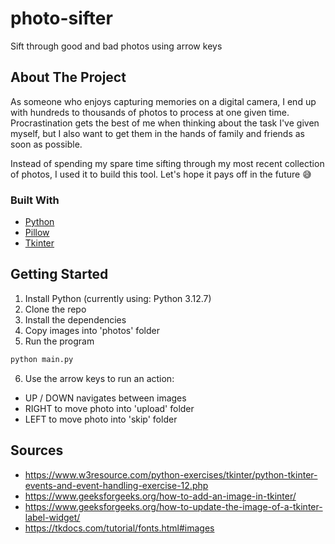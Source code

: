 # photo-sifter

Sift through good and bad photos using arrow keys

## About The Project

As someone who enjoys capturing memories on a digital camera, I end up with hundreds to thousands of photos to process at one given time.
Procrastination gets the best of me when thinking about the task I've given myself, but I also want to get them in the hands of family and friends as soon as possible.

Instead of spending my spare time sifting through my most recent collection of photos, I used it to build this tool. Let's hope it pays off in the future 😅

### Built With

- [Python](https://www.python.org/)
- [Pillow](https://python-pillow.org/)
- [Tkinter](https://docs.python.org/3/library/tkinter.html)

## Getting Started

1. Install Python (currently using: Python 3.12.7)
2. Clone the repo
3. Install the dependencies
4. Copy images into 'photos' folder
5. Run the program

```bash
python main.py
```

6. Use the arrow keys to run an action:

- UP / DOWN navigates between images
- RIGHT to move photo into 'upload' folder
- LEFT to move photo into 'skip' folder

## Sources

- https://www.w3resource.com/python-exercises/tkinter/python-tkinter-events-and-event-handling-exercise-12.php
- https://www.geeksforgeeks.org/how-to-add-an-image-in-tkinter/
- https://www.geeksforgeeks.org/how-to-update-the-image-of-a-tkinter-label-widget/
- https://tkdocs.com/tutorial/fonts.html#images
